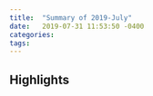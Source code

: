 ```yaml
---
title:  "Summary of 2019-July"
date:   2019-07-31 11:53:50 -0400
categories:
tags: 
---
```

## Highlights
